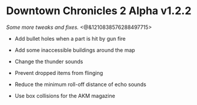 # Downtown Chronicles 2 Alpha v1.2.2
*Some more tweaks and fixes.*
<@&1210838576288497715>

* Add bullet holes when a part is hit by gun fire
* Add some inaccessible buildings around the map

* Change the thunder sounds
* Prevent dropped items from flinging
* Reduce the minimum roll-off distance of echo sounds
* Use box collisions for the AKM magazine